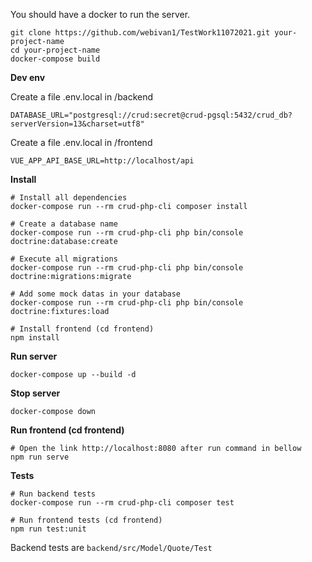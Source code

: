 You should have a docker to run the server.

```
git clone https://github.com/webivan1/TestWork11072021.git your-project-name
cd your-project-name
docker-compose build
```

**Dev env**

Create a file .env.local in /backend
```
DATABASE_URL="postgresql://crud:secret@crud-pgsql:5432/crud_db?serverVersion=13&charset=utf8"
```

Create a file .env.local in /frontend
```
VUE_APP_API_BASE_URL=http://localhost/api
```

**Install**

```
# Install all dependencies
docker-compose run --rm crud-php-cli composer install

# Create a database name
docker-compose run --rm crud-php-cli php bin/console doctrine:database:create

# Execute all migrations
docker-compose run --rm crud-php-cli php bin/console doctrine:migrations:migrate

# Add some mock datas in your database
docker-compose run --rm crud-php-cli php bin/console doctrine:fixtures:load

# Install frontend (cd frontend)
npm install
```

**Run server**

```
docker-compose up --build -d
```

**Stop server**

```
docker-compose down
```

**Run frontend (cd frontend)**

```
# Open the link http://localhost:8080 after run command in bellow
npm run serve
```

**Tests** 

```
# Run backend tests
docker-compose run --rm crud-php-cli composer test

# Run frontend tests (cd frontend)
npm run test:unit
```

Backend tests are `backend/src/Model/Quote/Test`
